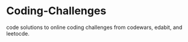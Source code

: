 # Coding-Challenges
code solutions to online coding challenges from codewars, edabit, and leetocde.
